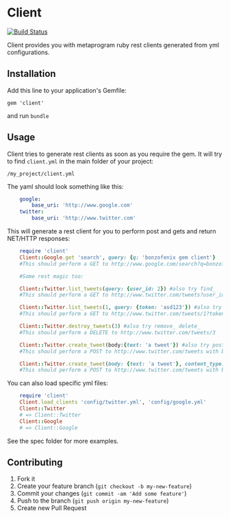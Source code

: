 # Client
[![Build Status](https://travis-ci.org/bonzofenix/client.png)](https://travis-ci.org/bonzofenix/client)

Client provides you with metaprogram ruby rest clients generated from yml configurations.

## Installation

Add this line to your application's Gemfile:

    gem 'client'
    
and run `bundle`

## Usage
Client tries to generate rest clients as soon as you require the gem.
It will try to find `client.yml` in the main folder of your project:

    /my_project/client.yml
    
The yaml should look something like this:

```yml
    google:
        base_uri: 'http://www.google.com'
    twitter:
        base_uri: 'http://www.twitter.com'
```

This will generate a rest client for you to perform post and gets and return NET/HTTP responses:

```ruby
    require 'client'
    Client::Google.get 'search', query: {q: 'bonzofenix gem client'}
    #This should perform a GET to http://www.google.com/search?q=bonzofenix+gem+client

    #Some rest magic too:

    Client::Twitter.list_tweets(query: {user_id: 2}) #also try find_
    #This should perform a GET to http://www.twitter.com/tweets?user_id=2

    Client::Twitter.list_tweets(1, query: {token: 'asd123'}) #also try find_1
    #This should perform a GET to http://www.twitter.com/tweets/1?token=asd123

    Client::Twitter.destroy_tweets(3) #also try remove_ delete_ 
    #This should perform a DELETE to http://www.twitter.com/tweets/3

    Client::Twitter.create_tweet(body:{text: 'a tweet'}) #also try post_
    #This should perform a POST to http://www.twitter.com/tweets with body: text='a tweet'

    Client::Twitter.create_tweet(body: {text: 'a tweet'}, content_type: :json) #also try post_
    #This should perform a POST to http://www.twitter.com/tweets with body: '{"text": "a tweet"}' and header CONTENT-TYPE application/json
```

You can also load specific yml files:

```ruby
    require 'client'
    Client.load_clients 'config/twitter.yml', 'config/google.yml'
    Client::Twitter
    # => Client::Twitter
    Client::Google
    # => Client::Google
```

See the spec folder for more examples.

## Contributing

1. Fork it
2. Create your feature branch (`git checkout -b my-new-feature`)
3. Commit your changes (`git commit -am 'Add some feature'`)
4. Push to the branch (`git push origin my-new-feature`)
5. Create new Pull Request
